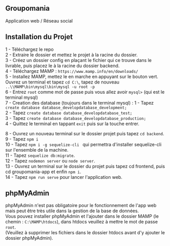 ## Groupomania

Application web / Réseau social

## Installation du Projet
1 - Téléchargez le repo   
2 - Extraire le dossier et mettez le projet à la racine du dossier.   
3 - Créez un dossier config en plaçant le fichier qui ce trouve dans le livrable, puis placez le à la racine du dossier backend.   
4 - Téléchargez MAMP : `https://www.mamp.info/en/downloads/`   
5 - Installez MAMP, mettez le en marche en appuyant sur le bouton vert. Ouvrez un terminal et tapez `cd C:\`, tapez de nouveau `..\\MAMP\bin\mysql\bin\mysql -u root -p`   
6 - Entrez `root` comme mot de passe puis vous allez avoir `mysql>` (qui est le terminal mysql)   
7 - Creation des database (toujours dans le terminal mysql) :
    1 - Tapez `create database database_developdatabase_development;`   
    2 - Tapez `create database database_developdatabase_test;`   
    3 - Tapez `create database database_developdatabase_production;`  
    4 - Quittez le terminal en tappant `exit` puis sur la touche entrer.  

8 - Ouvrez un nouveau terminal sur le dossier projet puis tapez `cd backend`.  
9 - Tapez `npm i`  
10 - Tapez `npm i -g sequelize-cli ` qui permettra d'installer sequelize-cli sur l'ensemble de la machine.    
11 - Tapez `sequelize db:migrate`.  
12 - Tapez `nodemon server` ou `node server`.  
13 - Ouvrez un terminal sur le dossier du projet puis tapez cd frontend, puis cd groupomania-app et enfin `npm i`.  
14 - Tapez `npm run serve` pour lancer l'application web.  

## phpMyAdmin
phpMyAdmin n'est pas obligatoire pour le fonctionnement de l'app web mais peut être très utile dans la gestion de la base de données.  
Vous pouvez installer phpMyAdmin et l'ajouter dans le dossier MAMP (le chemin : `C:\MAMP\htdocs`), dans htdocs veuillez à mettre le mot de passe `root`.  
(Veuillez à supprimer les fichiers dans le dossier htdocs avant d'y ajouter  le dossier phpMyAdmin).  
